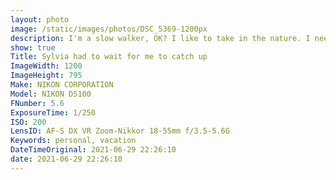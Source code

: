 ```yaml
---
layout: photo
image: /static/images/photos/DSC_5369-1200px
description: I'm a slow walker, OK? I like to take in the nature. I need to exercise.
show: true
Title: Sylvia had to wait for me to catch up
ImageWidth: 1200
ImageHeight: 795
Make: NIKON CORPORATION
Model: NIKON D5100
FNumber: 5.6
ExposureTime: 1/250
ISO: 200
LensID: AF-S DX VR Zoom-Nikkor 18-55mm f/3.5-5.6G
Keywords: personal, vacation
DateTimeOriginal: 2021-06-29 22:26:10
date: 2021-06-29 22:26:10
---
```

